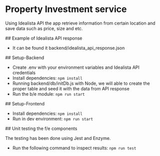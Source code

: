 # Property Investment service

 Using Idealista API the app retrieve information from certain location and save data such as price, size and etc.

## Example of Idealista API response

- It can be found it backend/idealista_api_response.json

## Setup-Backend 

- Create .env with your environment variables and Idealista API credentials
- Install dependencies: `npm install`
- Running backend/db/initDb.js with Node, we will able to create the proper table and seed it with the data from API response
- Run the b/e module: `npm run start`

## Setup-Frontend

- Install dependencies: `npm install`
- Run in dev environment: `npm run start`


## Unit testing the f/e components 

The testing has been done using Jest and Enzyme.

- Run the following command to inspect results: `npm run test`

